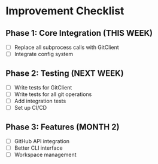# Improvement Checklist

## Phase 1: Core Integration (THIS WEEK)
- [ ] Replace all subprocess calls with GitClient
- [ ] Integrate config system

## Phase 2: Testing (NEXT WEEK)
- [ ] Write tests for GitClient
- [ ] Write tests for all git operations
- [ ] Add integration tests
- [ ] Set up CI/CD

## Phase 3: Features (MONTH 2)
- [ ] GitHub API integration
- [ ] Better CLI interface
- [ ] Workspace management
